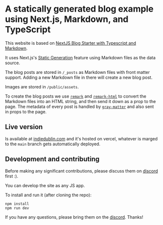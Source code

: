 # A statically generated blog example using Next.js, Markdown, and TypeScript

This website is based on [NextJS Blog Starter with Typescript and Markdown](https://github.com/vercel/next.js/tree/canary/examples/blog-starter).

It uses Next.js's [Static Generation](https://nextjs.org/docs/basic-features/pages) feature using Markdown files as the data source.

The blog posts are stored in `/_posts` as Markdown files with front matter support. Adding a new Markdown file in there will create a new blog post.

Images are stored in `/public/assets`.

To create the blog posts we use [`remark`](https://github.com/remarkjs/remark) and [`remark-html`](https://github.com/remarkjs/remark-html) to convert the Markdown files into an HTML string, and then send it down as a prop to the page. The metadata of every post is handled by [`gray-matter`](https://github.com/jonschlinkert/gray-matter) and also sent in props to the page.

## Live version

Is available at [indiedublin.com](https://indiedublin.com) and it's hosted on vercel, whatever is marged to the `main` branch gets automatically deployed.


## Development and contributing

Before making any significant contributions, please discuss them on [discord](https://discord.gg/Y4hvQJ2n6t) first :).

You can develop the site as any JS app.

To install and run it (after cloning the repo):

```
npm install
npm run dev
```

If you have any questions, please bring them on the [discord](https://discord.gg/Y4hvQJ2n6t). Thanks!